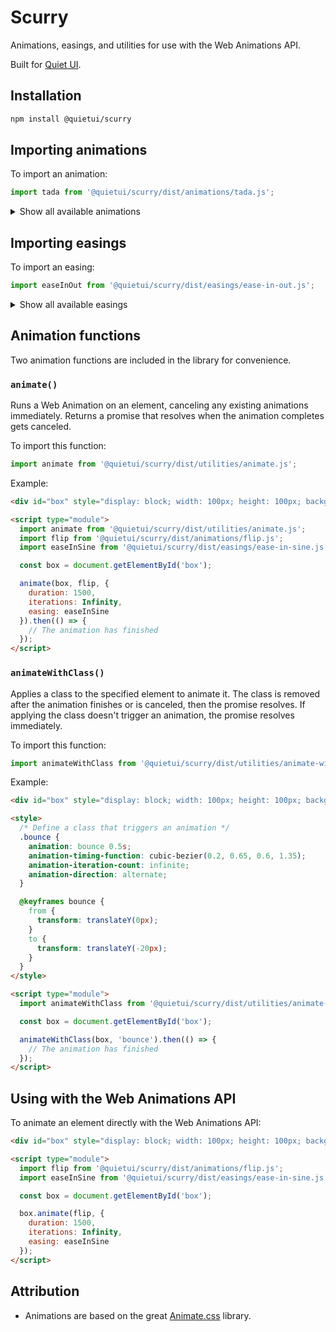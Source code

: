# Scurry

Animations, easings, and utilities for use with the Web Animations API.

Built for [Quiet UI](https://quietui.org/).

## Installation

```bash
npm install @quietui/scurry
```

## Importing animations

To import an animation:

```js
import tada from '@quietui/scurry/dist/animations/tada.js';
```

<details>
  <summary>Show all available animations</summary>
  <ul>
    <li>back-in-down</li>
    <li>back-in-left</li>
    <li>back-in-right</li>
    <li>back-in-up</li>
    <li>back-out-down</li>
    <li>back-out-left</li>
    <li>back-out-right</li>
    <li>back-out-up</li>
    <li>bounce-in-down</li>
    <li>bounce-in-left</li>
    <li>bounce-in-right</li>
    <li>bounce-in-up</li>
    <li>bounce-in</li>
    <li>bounce-out-down</li>
    <li>bounce-out-left</li>
    <li>bounce-out-right</li>
    <li>bounce-out-up</li>
    <li>bounce-out</li>
    <li>bounce</li>
    <li>fade-in-bottom-left</li>
    <li>fade-in-bottom-right</li>
    <li>fade-in-down-big</li>
    <li>fade-in-down</li>
    <li>fade-in-left-big</li>
    <li>fade-in-left</li>
    <li>fade-in-right-big</li>
    <li>fade-in-right</li>
    <li>fade-in-top-left</li>
    <li>fade-in-top-right</li>
    <li>fade-in-up-big</li>
    <li>fade-in-up</li>
    <li>fade-in</li>
    <li>fade-out-bottom-left</li>
    <li>fade-out-bottom-right</li>
    <li>fade-out-down-big</li>
    <li>fade-out-down</li>
    <li>fade-out-left-big</li>
    <li>fade-out-left</li>
    <li>fade-out-right-big</li>
    <li>fade-out-right</li>
    <li>fade-out-top-left</li>
    <li>fade-out-top-right</li>
    <li>fade-out-up-big</li>
    <li>fade-out-up</li>
    <li>fade-out</li>
    <li>flash</li>
    <li>flip-in-x</li>
    <li>flip-in-y</li>
    <li>flip-out-x</li>
    <li>flip-out-y</li>
    <li>flip</li>
    <li>head-shake</li>
    <li>heart-beat</li>
    <li>hinge</li>
    <li>jack-in-the-box</li>
    <li>jello</li>
    <li>LICENSE light-speed-in-left</li>
    <li>light-speed-in-right</li>
    <li>light-speed-out-left</li>
    <li>light-speed-out-right</li>
    <li>pulse</li>
    <li>roll-in</li>
    <li>roll-out</li>
    <li>rotate-in-down-left</li>
    <li>rotate-in-down-right</li>
    <li>rotate-in-up-left</li>
    <li>rotate-in-up-right</li>
    <li>rotate-in</li>
    <li>rotate-out-down-left</li>
    <li>rotate-out-down-right</li>
    <li>rotate-out-up-left</li>
    <li>rotate-out-up-right</li>
    <li>rotate-out</li>
    <li>rubber-band</li>
    <li>shake-x</li>
    <li>shake-y</li>
    <li>shake</li>
    <li>slide-in-down</li>
    <li>slide-in-left</li>
    <li>slide-in-right</li>
    <li>slide-in-up</li>
    <li>slide-out-down</li>
    <li>slide-out-left</li>
    <li>slide-out-right</li>
    <li>slide-out-up</li>
    <li>swing</li>
    <li>tada</li>
    <li>wobble</li>
    <li>zoom-in-down</li>
    <li>zoom-in-left</li>
    <li>zoom-in-right</li>
    <li>zoom-in-up</li>
    <li>zoom-in</li>
    <li>zoom-out-down</li>
    <li>zoom-out-left</li>
    <li>zoom-out-right</li>
    <li>zoom-out-up</li>
    <li>zoom-out</li>
  </ul>
</details>

## Importing easings

To import an easing:

```js
import easeInOut from '@quietui/scurry/dist/easings/ease-in-out.js';
```

<details>
  <summary>Show all available easings</summary>
  <ul>
    <li>ease-in-sine</li>
    <li>ease-out-sine</li>
    <li>ease-in-out-sine</li>
    <li>ease-in-quad</li>
    <li>ease-out-quad</li>
    <li>ease-in-out-quad</li>
    <li>ease-in-cubic</li>
    <li>ease-out-cubic</li>
    <li>ease-in-out-cubic</li>
    <li>ease-in-quart</li>
    <li>ease-out-quart</li>
    <li>ease-in-out-quart</li>
    <li>ease-in-quint</li>
    <li>ease-out-quint</li>
    <li>ease-in-out-quint</li>
    <li>ease-in-expo</li>
    <li>ease-out-expo</li>
    <li>ease-in-out-expo</li>
    <li>ease-in-circ</li>
    <li>ease-out-circ</li>
    <li>ease-in-out-circ</li>
    <li>ease-in-back</li>
    <li>ease-out-back</li>
    <li>ease-in-out-back</li>
  </ul>  
</details>

## Animation functions

Two animation functions are included in the library for convenience.

### `animate()`

Runs a Web Animation on an element, canceling any existing animations immediately. Returns a promise that resolves when the animation completes gets canceled.

To import this function:

```ts
import animate from '@quietui/scurry/dist/utilities/animate.js';
```

Example:

```html
<div id="box" style="display: block; width: 100px; height: 100px; background: tomato; margin: 2rem;"></div>

<script type="module">
  import animate from '@quietui/scurry/dist/utilities/animate.js';
  import flip from '@quietui/scurry/dist/animations/flip.js';
  import easeInSine from '@quietui/scurry/dist/easings/ease-in-sine.js';

  const box = document.getElementById('box');

  animate(box, flip, {
    duration: 1500,
    iterations: Infinity,
    easing: easeInSine
  }).then(() => {
    // The animation has finished
  });
</script>
```

### `animateWithClass()`

Applies a class to the specified element to animate it. The class is removed after the animation finishes or is canceled, then the promise resolves. If applying the class doesn't trigger an animation, the promise resolves immediately.

To import this function:

```ts
import animateWithClass from '@quietui/scurry/dist/utilities/animate-with-class.js';
```

Example:

```html
<div id="box" style="display: block; width: 100px; height: 100px; background: tomato; margin: 2rem;"></div>

<style>
  /* Define a class that triggers an animation */
  .bounce {
    animation: bounce 0.5s;
    animation-timing-function: cubic-bezier(0.2, 0.65, 0.6, 1.35);
    animation-iteration-count: infinite;
    animation-direction: alternate;
  }

  @keyframes bounce {
    from {
      transform: translateY(0px);
    }
    to {
      transform: translateY(-20px);
    }
  }
</style>

<script type="module">
  import animateWithClass from '@quietui/scurry/dist/utilities/animate-with-class.js';

  const box = document.getElementById('box');

  animateWithClass(box, 'bounce').then(() => {
    // The animation has finished
  });
</script>
```

## Using with the Web Animations API

To animate an element directly with the Web Animations API:

```html
<div id="box" style="display: block; width: 100px; height: 100px; background: tomato; margin: 2rem;"></div>

<script type="module">
  import flip from '@quietui/scurry/dist/animations/flip.js';
  import easeInSine from '@quietui/scurry/dist/easings/ease-in-sine.js';

  const box = document.getElementById('box');

  box.animate(flip, {
    duration: 1500,
    iterations: Infinity,
    easing: easeInSine
  });
</script>
```

## Attribution

- Animations are based on the great [Animate.css](https://animate.style/) library.

